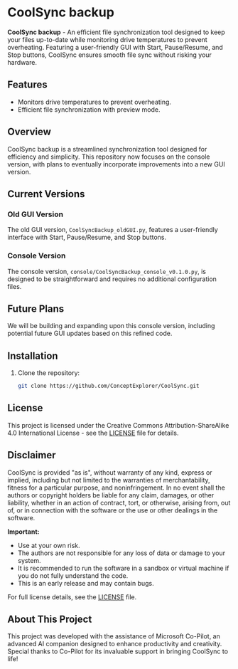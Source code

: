 # CoolSync backup

**CoolSync backup** - An efficient file synchronization tool designed to keep your files up-to-date while monitoring drive temperatures to prevent overheating. Featuring a user-friendly GUI with Start, Pause/Resume, and Stop buttons, CoolSync ensures smooth file sync without risking your hardware.

## Features
- Monitors drive temperatures to prevent overheating.
- Efficient file synchronization with preview mode.

## Overview
CoolSync backup is a streamlined synchronization tool designed for efficiency and simplicity. This repository now focuses on the console version, with plans to eventually incorporate improvements into a new GUI version.

## Current Versions
### Old GUI Version
The old GUI version, `CoolSyncBackup_oldGUI.py`, features a user-friendly interface with Start, Pause/Resume, and Stop buttons.

### Console Version
The console version, `console/CoolSyncBackup_console_v0.1.0.py`, is designed to be straightforward and requires no additional configuration files.

## Future Plans
We will be building and expanding upon this console version, including potential future GUI updates based on this refined code.

## Installation
1. Clone the repository:
   ```bash
   git clone https://github.com/ConceptExplorer/CoolSync.git

## License

This project is licensed under the Creative Commons Attribution-ShareAlike 4.0 International License - see the [LICENSE](LICENSE) file for details.

## Disclaimer

CoolSync is provided "as is", without warranty of any kind, express or implied, including but not limited to the warranties of merchantability, fitness for a particular purpose, and noninfringement. In no event shall the authors or copyright holders be liable for any claim, damages, or other liability, whether in an action of contract, tort, or otherwise, arising from, out of, or in connection with the software or the use or other dealings in the software.

**Important:**
- Use at your own risk.
- The authors are not responsible for any loss of data or damage to your system.
- It is recommended to run the software in a sandbox or virtual machine if you do not fully understand the code.
- This is an early release and may contain bugs.

For full license details, see the [LICENSE](LICENSE) file.

## About This Project

This project was developed with the assistance of Microsoft Co-Pilot, an advanced AI companion designed to enhance productivity and creativity. Special thanks to Co-Pilot for its invaluable support in bringing CoolSync to life!


